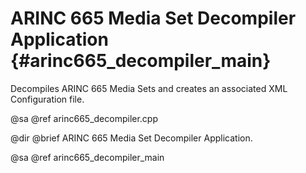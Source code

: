 # ARINC 665 Media Set Decompiler Application {#arinc665_decompiler_main}

Decompiles ARINC 665 Media Sets and creates an associated XML Configuration 
file.

@sa @ref arinc665_decompiler.cpp

@dir
@brief ARINC 665 Media Set Decompiler Application.

@sa @ref arinc665_decompiler_main
